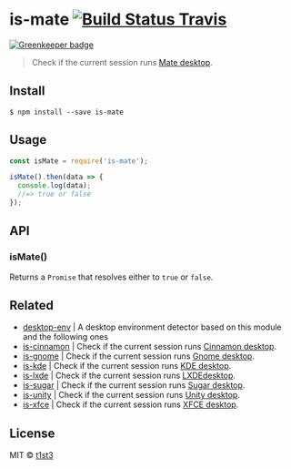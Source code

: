 # is-mate [![Build Status Travis](https://travis-ci.org/t1st3/is-mate.svg?branch=master)](https://travis-ci.org/t1st3/is-mate)

[![Greenkeeper badge](https://badges.greenkeeper.io/t1st3/is-mate.svg)](https://greenkeeper.io/)

> Check if the current session runs [Mate desktop](http://mate-desktop.com/).


## Install

```
$ npm install --save is-mate
```


## Usage

```js
const isMate = require('is-mate');

isMate().then(data => {
  console.log(data);
  //=> true or false
});
```


## API

### isMate()

Returns a `Promise` that resolves either to `true` or `false`.


## Related

* [desktop-env](https://github.com/t1st3/desktop-env) | A desktop environment detector based on this module and the following ones
* [is-cinnamon](https://github.com/t1st3/is-cinnamon) | Check if the current session runs [Cinnamon desktop](https://github.com/linuxmint/Cinnamon).
* [is-gnome](https://github.com/t1st3/is-gnome) | Check if the current session runs [Gnome desktop](https://www.gnome.org/).
* [is-kde](https://github.com/t1st3/is-kde) | Check if the current session runs [KDE desktop](https://www.kde.org/).
* [is-lxde](https://github.com/t1st3/is-lxde) | Check if the current session runs [LXDEdesktop](http://lxde.org/).
* [is-sugar](https://github.com/t1st3/is-sugar) | Check if the current session runs [Sugar desktop](https://www.sugarlabs.org/).
* [is-unity](https://github.com/t1st3/is-unity) | Check if the current session runs [Unity desktop](https://unity.ubuntu.com/).
* [is-xfce](https://github.com/t1st3/is-xfce) | Check if the current session runs [XFCE desktop](https://www.xfce.org/).


## License

MIT © [t1st3](https://t1st3.com)
